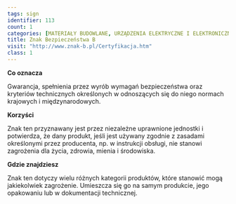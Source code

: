 ```yaml
---
tags: sign
identifier: 113
count: 1
categories: [MATERIAŁY BUDOWLANE, URZĄDZENIA ELEKTRYCZNE I ELEKTRONICZNE, ZABAWKI, ODPADY]
title: Znak Bezpieczeństwa B
visit: "http://www.znak-b.pl/Certyfikacja.htm"
class: 1
---
```

**Co oznacza**

Gwarancja, spełnienia przez wyrób wymagań bezpieczeństwa oraz kryteriów technicznych określonych w odnoszących się do niego normach krajowych i międzynarodowych.

**Korzyści**

Znak ten przyznawany jest przez niezależne uprawnione jednostki i potwierdza, że dany produkt, jeśli jest używany zgodnie z zasadami określonymi przez producenta, np. w instrukcji obsługi, nie stanowi zagrożenia dla życia, zdrowia, mienia i środowiska.

**Gdzie znajdziesz**

Znak ten dotyczy wielu różnych kategorii produktów, które stanowić mogą jakiekolwiek zagrożenie. Umieszcza się go na samym produkcie, jego opakowaniu lub w dokumentacji technicznej.
